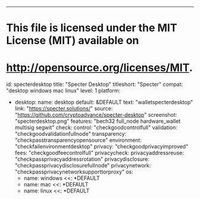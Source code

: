 ---
# This file is licensed under the MIT License (MIT) available on
# http://opensource.org/licenses/MIT.

id: specterdesktop
title: "Specter Desktop"
titleshort: "Specter"
compat: "desktop windows mac linux"
level: 1
platform:
  - desktop:
    name: desktop
    default: &DEFAULT
      text: "walletspecterdesktop"
      link: "https://specter.solutions/"
      source: "https://github.com/cryptoadvance/specter-desktop"
      screenshot: "specterdesktop.png"
      features: "bech32 full_node hardware_wallet multisig segwit"
      check:
        control: "checkgoodcontrolfull"
        validation: "checkgoodvalidationfullnode"
        transparency: "checkpasstransparencyopensource"
        environment: "checkfailenvironmentdesktop"
        privacy: "checkgoodprivacyimproved"
        fees: "checkgoodfeecontrolfull"
      privacycheck:
        privacyaddressreuse: "checkpassprivacyaddressrotation"
        privacydisclosure: "checkpassprivacydisclosurefullnode"
        privacynetwork: "checkpassprivacynetworksupporttorproxy"
    os:
      - name: windows
        <<: *DEFAULT
      - name: mac
        <<: *DEFAULT
      - name: linux
        <<: *DEFAULT
